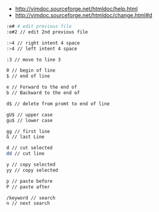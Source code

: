 * http://vimdoc.sourceforge.net/htmldoc/help.html
* http://vimdoc.sourceforge.net/htmldoc/change.html#d

```sh
:e# # edit previous file
:e#2 // edit 2nd previous file

:>4 // right intent 4 space
:>4 // left intent 4 space

:3 // move to line 3

0 // begin of line
$ // end of line

e // Forward to the end of
b // Backward to the end of

d$ // delete from promt to end of line

gU$ // upper case
gu$ // lower case

gg // first line
G // last Line

d // cut selected
dd // cut line

y // copy selected
yy // copy selected

p // paste before
P // paste after

/keyword // search
n // next search



```
